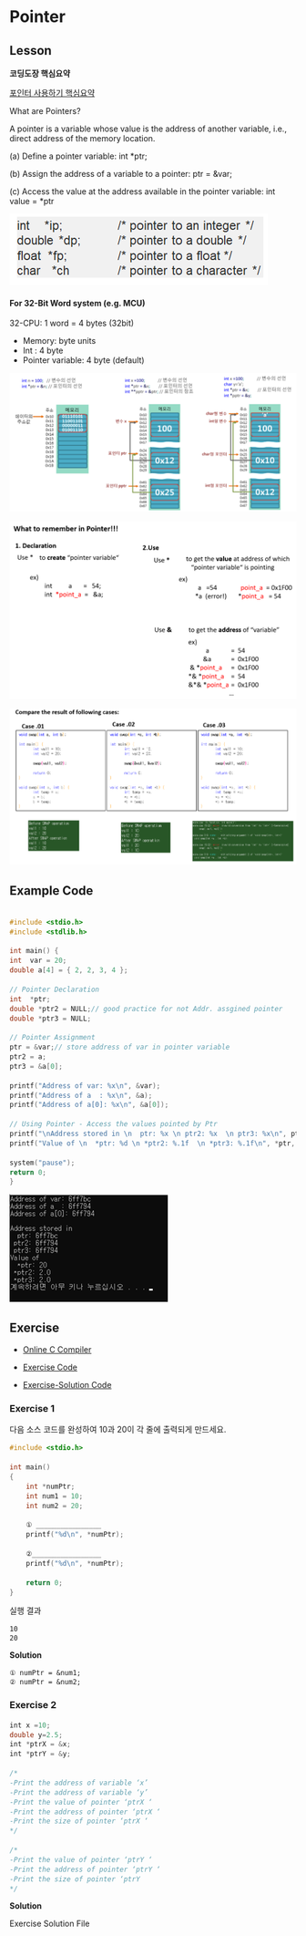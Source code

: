 # Pointer

## Lesson

**코딩도장 핵심요약**

[ 포인터 사용하기 핵심요약](https://dojang.io/mod/page/view.php?id=605)



What are Pointers?

A pointer is a variable whose value is the address of another variable, i.e., direct address of the memory location.

\(a\) Define a pointer variable:     int \*ptr;

\(b\) Assign the address of a variable to a pointer:     ptr = &var;  

\(c\) Access the value at the address available in the pointer variable:    int value = \*ptr

![](../../.gitbook/assets/image%20%2875%29.png)

#### For 32-Bit Word system \(e.g. MCU\)

32-CPU: 1 word = 4 bytes \(32bit\) 

* Memory: byte units 
* Int : 4 byte 
* Pointer variable: 4 byte  \(default\)

![TCP school.com](../../.gitbook/assets/image%20%2876%29.png)

![](../../.gitbook/assets/image%20%2872%29.png)

![](../../.gitbook/assets/image%20%2874%29.png)



## Example Code

```cpp

#include <stdio.h>
#include <stdlib.h>

int main() {
int  var = 20;   
double a[4] = { 2, 2, 3, 4 };

// Pointer Declaration
int  *ptr;
double *ptr2 = NULL;// good practice for not Addr. assgined pointer
double *ptr3 = NULL;

// Pointer Assignment
ptr = &var;// store address of var in pointer variable
ptr2 = a;
ptr3 = &a[0];

printf("Address of var: %x\n", &var);
printf("Address of a  : %x\n", &a);
printf("Address of a[0]: %x\n", &a[0]);

// Using Pointer - Access the values pointed by Ptr
printf("\nAddress stored in \n  ptr: %x \n ptr2: %x  \n ptr3: %x\n", ptr, ptr2, ptr3);
printf("Value of \n  *ptr: %d \n *ptr2: %.1f  \n *ptr3: %.1f\n", *ptr, *ptr2, *ptr3);

system("pause");
return 0;
}

```

![](../../.gitbook/assets/image%20%2871%29.png)



## Exercise

* [Online C Compiler](https://www.onlinegdb.com/online_c_compiler)

* [Exercise Code](https://github.com/ykkimhgu/Tutorial-C-Program/tree/main/pointer-array)

* [Exercise-Solution Code](https://github.com/ykkimhgu/Tutorial-C-Program/tree/main/pointer-array/solution)

### Exercise 1

다음 소스 코드를 완성하여 10과 20이 각 줄에 출력되게 만드세요.

```c
#include <stdio.h>

int main()
{
    int *numPtr;
    int num1 = 10;
    int num2 = 20;

    ① ________________
    printf("%d\n", *numPtr);

    ②_________________
    printf("%d\n", *numPtr);

    return 0;
}
```

실행 결과

```
10
20
```

**Solution**

```
① numPtr = &num1;
② numPtr = &num2;
```



### Exercise 2

```c
int x =10;            
double y=2.5;
int *ptrX = &x;      
int *ptrY = &y;

/*
-Print the address of variable ‘x’
-Print the address of variable ‘y’
-Print the value of pointer ‘ptrX ‘
-Print the address of pointer ‘ptrX ‘
-Print the size of pointer ‘ptrX ‘
*/

/*
-Print the value of pointer ‘ptrY ‘
-Print the address of pointer ‘ptrY ‘
-Print the size of pointer ‘ptrY 
*/
```

**Solution**

Exercise Solution File